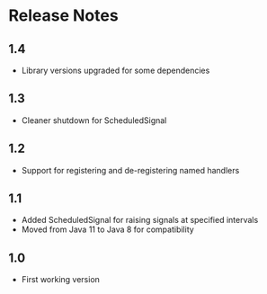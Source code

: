 # Release Notes
1.4
---
* Library versions upgraded for some dependencies

1.3
---
* Cleaner shutdown for ScheduledSignal

1.2
---
* Support for registering and de-registering named handlers

1.1
---
* Added ScheduledSignal for raising signals at specified intervals
* Moved from Java 11 to Java 8 for compatibility

1.0
---
* First working version
